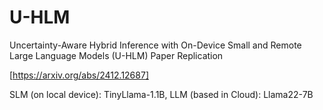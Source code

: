 # U-HLM
Uncertainty-Aware Hybrid Inference with On-Device Small and Remote Large Language Models (U-HLM) Paper Replication

[https://arxiv.org/abs/2412.12687]



SLM (on local device): TinyLlama-1.1B,
LLM (based in Cloud): Llama22-7B